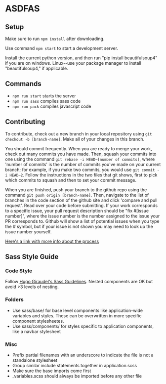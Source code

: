 # ASDFAS

## Setup

Make sure to run `npm install` after downloading. 

Use command `npm start` to start a development server.

Install the current python version, and then run "pip install beautifulsoup4" if you are on windows. Linux--use your package manager to install "beautifulsoup4," if applicable.

## Commands

- `npm run start` starts the server
- `npm run sass` compiles sass code
- `npm run pack` compiles javascript code

## Contributing

To contribute, check out a new branch in your local repository using `git checkout -b [branch-name]`. Make all of your changes in this branch.

You should commit frequently. When you are ready to merge your work, check out many commits you have made. Then, squash your commits into one using the command `git rebase -i HEAD~[number of commits]`, where 'number of commits' is the number of commits you've made on your current branch; for example, if you make two commits, you would use `git commit -i HEAD~2`. Follow the instructions in the two files that git shows, first to pick which commits to squash and then to set your commit message.

When you are finished, push your branch to the github repo using the command `git push origin [branch-name]`. Then, navigate to the list of branches in the code section of the github site and click 'compare and pull request'. Read over your code before submitting. If your work corresponds to a specific issue, your pull request description should be "fix #[issue number]", where the issue number is the number assigned to the issue your PR corresponds to. Github will show a list of potential issues when you type the # symbol, but if your issue is not shown you may need to look up the issue number yourself.

[Here's a link with more info about the process](http://gitready.com/advanced/2009/02/10/squashing-commits-with-rebase.html)

## Sass Style Guide

### Code Style

Follow [Hugo Giraudel's Sass Guidelines](https://sass-guidelin.es/#about-the-author). Nested components are OK but avoid >3 levels of nesting.

### Folders

- Use sass/base/ for base level components like application-wide variables and styles. These can be overwritten in more specific component stylesheetes.
- Use sass/components/ for styles specific to application components, like a navbar stylesheet

### Misc

- Prefix partial filenames with an underscore to indicate the file is not a standalone stylesheet
- Group similar include statements together in application.scss
- Make sure the base imports come first
- _variables.scss should always be imported before any other file 
